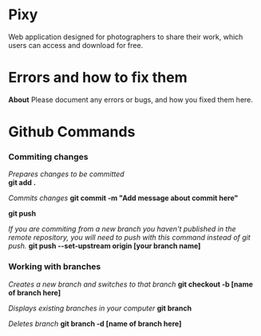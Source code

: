 # Pixy

Web application designed for photographers to share their work, which users can access and download for free. 

# Errors and how to fix them

**About**
Please document any errors or bugs, and how you fixed them here. 

# Github Commands

### Commiting changes

*Prepares changes to be committed*  
**git add .** 

*Commits changes*
**git commit -m "Add message about commit here"**

**git push**

*If you are commiting from a new branch you haven't published in the remote repository, you will need to push with this command instead of git push.*
**git push --set-upstream origin [your branch name]**


### Working with branches

*Creates a new branch and switches to that branch*
**git checkout -b [name of branch here]**

*Displays existing branches in your computer*
**git branch**

*Deletes branch*
**git branch -d [name of branch here]**


